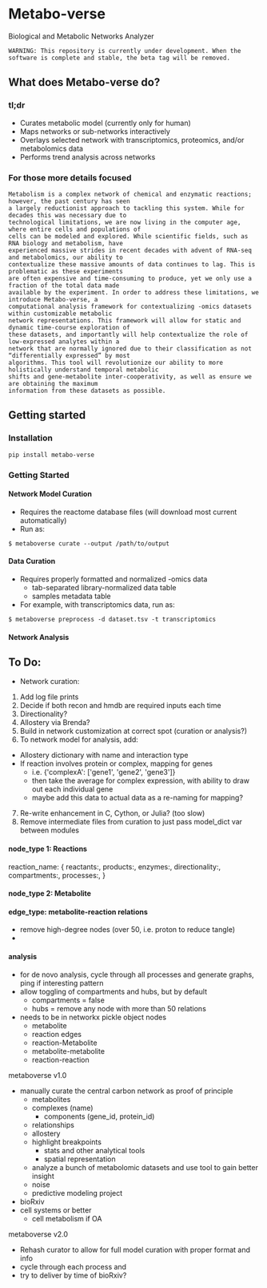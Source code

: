# Metabo-verse
Biological and Metabolic Networks Analyzer

`WARNING: This repository is currently under development. When the software is complete and stable, the beta tag will be removed.`

## What does Metabo-verse do?
### tl;dr
- Curates metabolic model (currently only for human)
- Maps networks or sub-networks interactively
- Overlays selected network with transcriptomics, proteomics, and/or metabolomics data
- Performs trend analysis across networks

### For those more details focused
```
Metabolism is a complex network of chemical and enzymatic reactions; however, the past century has seen
a largely reductionist approach to tackling this system. While for decades this was necessary due to
technological limitations, we are now living in the computer age, where entire cells and populations of
cells can be modeled and explored. While scientific fields, such as RNA biology and metabolism, have
experienced massive strides in recent decades with advent of RNA-seq and metabolomics, our ability to
contextualize these massive amounts of data continues to lag. This is problematic as these experiments
are often expensive and time-consuming to produce, yet we only use a fraction of the total data made
available by the experiment. In order to address these limitations, we introduce Metabo-verse, a
computational analysis framework for contextualizing -omics datasets within customizable metabolic
network representations. This framework will allow for static and dynamic time-course exploration of
these datasets, and importantly will help contextualize the role of low-expressed analytes within a
network that are normally ignored due to their classification as not “differentially expressed” by most
algorithms. This tool will revolutionize our ability to more holistically understand temporal metabolic
shifts and gene-metabolite inter-cooperativity, as well as ensure we are obtaining the maximum
information from these datasets as possible.
```

## Getting started

### Installation
```
pip install metabo-verse
```

### Getting Started

#### Network Model Curation
- Requires the reactome database files (will download most current automatically)
- Run as:
```
$ metaboverse curate --output /path/to/output
```

#### Data Curation
- Requires properly formatted and normalized -omics data
  - tab-separated library-normalized data table
  - samples metadata table
- For example, with transcriptomics data, run as:
```
$ metaboverse preprocess -d dataset.tsv -t transcriptomics
```

#### Network Analysis


## To Do:
- Network curation:
1. Add log file prints
2. Decide if both recon and hmdb are required inputs each time
3. Directionality?
4. Allostery via Brenda?
5. Build in network customization at correct spot (curation or analysis?)
6. To network model for analysis, add:
  - Allostery dictionary with name and interaction type
  - If reaction involves protein or complex, mapping for genes
    - i.e. {'complexA': ['gene1', 'gene2', 'gene3']}
    - then take the average for complex expression, with ability to draw out each individual gene
    - maybe add this data to actual data as a re-naming for mapping?
7. Re-write enhancement in C, Cython, or Julia? (too slow)
8. Remove intermediate files from curation to just pass model_dict var between modules






#### node_type 1: Reactions
reaction_name: {
  reactants:,
  products:,
  enzymes:,
  directionality:,
  compartments:,
  processes:,
}


#### node_type 2: Metabolite



#### edge_type: metabolite-reaction relations
- remove high-degree nodes (over 50, i.e. proton to reduce tangle)
-


#### analysis
- for de novo analysis, cycle through all processes and generate graphs, ping if interesting pattern
- allow toggling of compartments and hubs, but by default
  - compartments = false
  - hubs = remove any node with more than 50 relations
- needs to be in networkx pickle object
nodes
  - metabolite
  - reaction
edges
  - reaction-Metabolite
  - metabolite-metabolite
  - reaction-reaction



metaboverse v1.0

- manually curate the central carbon network as proof of principle
  - metabolites
  - complexes (name)
    - components (gene_id, protein_id)
  - relationships
  - allostery
  - highlight breakpoints
    - stats and other analytical tools
    - spatial representation
  - analyze a bunch of metabolomic datasets and use tool to gain better insight
  - noise
  - predictive modeling project
- bioRxiv
- cell systems or better
  - cell metabolism if OA

metaboverse v2.0
- Rehash curator to allow for full model curation with proper format and info
- cycle through each process and
- try to deliver by time of bioRxiv?
